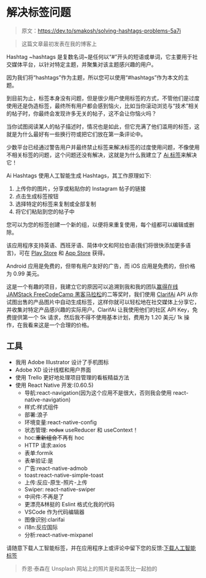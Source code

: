# 解决标签问题

> 原文：<https://dev.to/smakosh/solving-hashtags-problems-5a7i>

> 这篇文章最初发表在我的博客上

Hashtag ~hashtags 是复数名词~是任何以“#”开头的短语或单词，它主要用于社交媒体平台，以针对特定主题，并聚集对该主题感兴趣的用户。

因为我们将“hashtags”作为主题，所以您可以使用“#hashtags”作为本文的主题。

到目前为止，标签本身没有问题，但是很少用户使用标签的方式，不管他们是过度使用还是伪造标签，最终所有用户都会感到恼火，比如当你滚动浏览与“技术”相关的帖子时，你最终会发现许多无关的帖子，这不会让你恼火吗？

当你试图阅读某人的帖子描述时，情况也是如此，但它充满了他们滥用的标签，这就是为什么最好有一些换行符或把它们放在第一条评论中。

少数平台已经通过警告用户并最终禁止标签来解决标签的过度使用问题，不像使用不相关标签的问题，这个问题还没有解决，这就是为什么我建立了 [Ai 标签](https://play.google.com/store/apps/details?id=com.aihashtags)来解决它！

Ai Hashtags 使用人工智能生成 Hashtags，其工作原理如下:

1.  上传你的图片，分享或粘贴你的 Instagram 帖子的链接
2.  点击生成标签按钮
3.  选择特定的标签来复制或全部复制
4.  将它们粘贴到您的帖子中

您可以为您的标签创建一个新的组，以便将来重复使用，每个组都可以编辑或删除。

该应用程序支持英语、西班牙语、简体中文和阿拉伯语(我们将很快添加更多语言)，可在 [Play Store](https://play.google.com/store/apps/details?id=com.aihashtags) 和 [App Store](https://itunes.apple.com/us/app/ai-hashtags/id1460674572?mt=8) 获得。

Android 应用是免费的，但带有用户友好的广告，而 iOS 应用是免费的，但价格为 0.99 美元。

这是一个有趣的项目，我建立它的原因可以追溯到我和我的团队[赢得在线 JAMStack FreeCodeCamp 黑客马拉松](https://medium.freecodecamp.org/winners-from-the-2018-freecodecamp-jamstack-hackathon-at-github-2a39bd1db878)的二等奖时，我们使用 [ClarifAi](https://clarifai.com) API 从你试图出售的产品图片中自动生成标签，这样你就可以轻松地在社交媒体上分享它，并收集对特定产品感兴趣的实际用户。ClarifAi 让我使用他们的社区 API Key，免费提供第一个 5k 请求，然后我不得不使用基本计划，费用为 1.20 美元/ 1k 操作，在我看来这是一个合理的价格。

## 工具

*   我用 Adobe Illustrator 设计了手机图标
*   Adobe XD 设计线框和用户界面
*   使用 Trello 更好地处理项目管理的看板精益方法
*   使用 React Native 开发:(0.60.5)
    *   导航:react-navigation(因为这个应用不是很大，否则我会使用 react-native-navigation)
    *   样式:样式组件
    *   部署:浪子
    *   环境变量:react-native-config
    *   状态管理: ~~redux~~ useReducer 和 useContext！
    *   hoc:~~重新组合~~不再有 hoc
    *   HTTP 请求:axios
    *   表单:formik
    *   表单验证:是
    *   广告:react-native-admob
    *   toast:react-native-simple-toast
    *   上传:反应-原生-照片-上传
    *   Swiper: react-native-swiper
    *   中间件:不再是了
    *   更漂亮&林挺的 Eslint 格式化我的代码
    *   VSCode 作为代码编辑器
    *   图像识别:clarifai
    *   i18n:反应国际
    *   分析:react-native-mixpanel

请随意下载人工智能标签，并在应用程序上或评论中留下您的反馈:[下载人工智能标签](https://ai-hashtags.com)

> 乔恩·泰森在 Unsplash
> 网站上的照片是和盖茨比一起拍的
